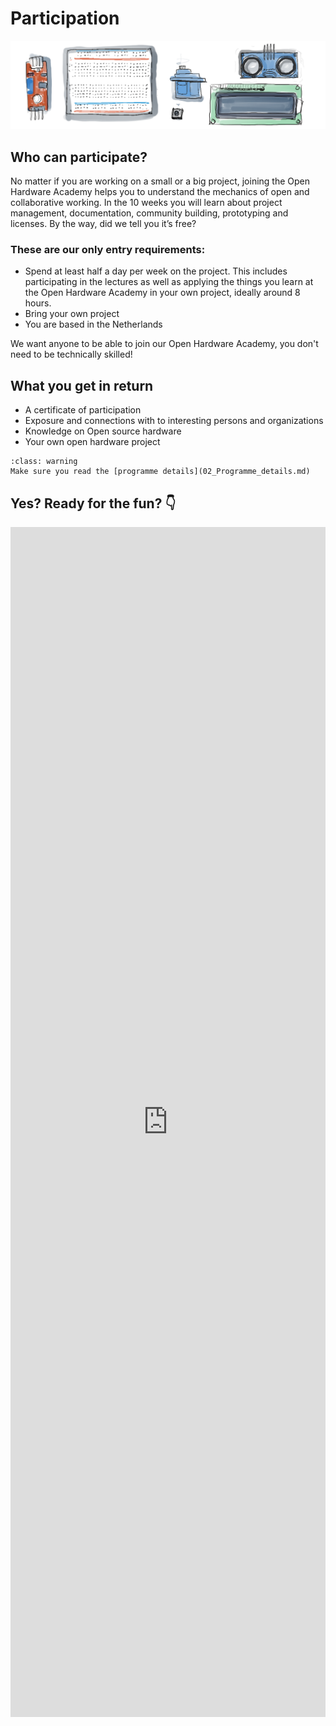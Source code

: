 # Participation 
![hardware illustration](img/banner_2.png)

## Who can participate?
No matter if you are working on a small or a big project, joining the Open Hardware Academy helps you to understand the mechanics of open and collaborative working. In the 10 weeks you will learn about project management, documentation, community building, prototyping and licenses. By the way, did we tell you it’s free?

### These are our only entry requirements:
- Spend at least half a day per week on the project. This includes participating in the lectures as well as applying the things you learn at the Open Hardware Academy in your own project, ideally around 8 hours.
- Bring your own project
- You are based in the Netherlands

We want anyone to be able to join our Open Hardware Academy, you don't need to be technically skilled!

## What you get in return
- A certificate of participation
- Exposure and connections with to interesting persons and organizations
- Knowledge on Open source hardware 
- Your own open hardware project

```{admonition} Before signing up
:class: warning
Make sure you read the [programme details](02_Programme_details.md)
```
## Yes? Ready for the fun? 👇
<iframe src="https://docs.google.com/forms/d/e/1FAIpQLSeIJwjjZq0Ye08Z4zqSeLhD3OzcMNVZWTqJaw2QTFR1DjKcOQ/viewform?embedded=true" width="100%" height="1904" frameborder="0" marginheight="0" marginwidth="0">Loading…</iframe>